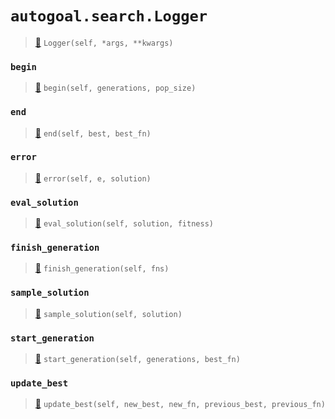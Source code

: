 # `autogoal.search.Logger`

> [📝](/usr/lib/python3/dist-packages/autogoal/search/_base.py#L199)
> `Logger(self, *args, **kwargs)`

### `begin`

> [📝](/usr/lib/python3/dist-packages/autogoal/search/_base.py#L200)
> `begin(self, generations, pop_size)`

### `end`

> [📝](/usr/lib/python3/dist-packages/autogoal/search/_base.py#L203)
> `end(self, best, best_fn)`

### `error`

> [📝](/usr/lib/python3/dist-packages/autogoal/search/_base.py#L218)
> `error(self, e, solution)`

### `eval_solution`

> [📝](/usr/lib/python3/dist-packages/autogoal/search/_base.py#L215)
> `eval_solution(self, solution, fitness)`

### `finish_generation`

> [📝](/usr/lib/python3/dist-packages/autogoal/search/_base.py#L209)
> `finish_generation(self, fns)`

### `sample_solution`

> [📝](/usr/lib/python3/dist-packages/autogoal/search/_base.py#L212)
> `sample_solution(self, solution)`

### `start_generation`

> [📝](/usr/lib/python3/dist-packages/autogoal/search/_base.py#L206)
> `start_generation(self, generations, best_fn)`

### `update_best`

> [📝](/usr/lib/python3/dist-packages/autogoal/search/_base.py#L221)
> `update_best(self, new_best, new_fn, previous_best, previous_fn)`

